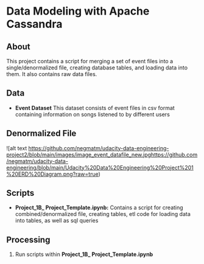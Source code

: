 # Data Modeling with Apache Cassandra

## About

This project contains a script for merging a set of event files into a single/denormalized file, creating database tables, and loading data into them.  It also contains raw data files.

## Data

* **Event Dataset**
This dataset consists of event files in csv format containing information on songs listened to by different users

## Denormalized File
![alt text https://github.com/negmatm/udacity-data-engineering-project2/blob/main/images/image_event_datafile_new.jpghttps://github.com/negmatm/udacity-data-engineering/blob/main/Udacity%20Data%20Engineering%20Project%201%20ERD%20Diagram.png?raw=true)

## Scripts
* **Project_1B_ Project_Template.ipynb:** Contains a script for creating combined/denormalized file, creating tables, etl code for loading data into tables, as well as sql queries

## Processing
1. Run scripts within **Project_1B_ Project_Template.ipynb**
